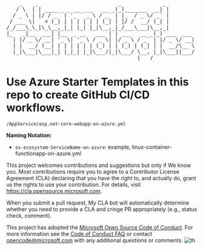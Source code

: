 <pre id="output" class="d-inline-block text-left mb-0" style="overflow-y: hidden;">    _    _                         _             _         <br>   / \  | | ____ _ _ __ ___   __ _(_)_______  __| |        <br>  / _ \ | |/ / _` | '_ ` _ \ / _` | |_  / _ \/ _` |        <br> / ___ \|   &lt; (_| | | | | | | (_| | |/ /  __/ (_| |        <br>/_/___\_\_|\_\__,_|_| |_| |_|\__,_|_/___\___|\__,_|        <br>|_   _|__  ___| |__  _ __   ___ | | ___   __ _(_) ___  ___ <br>  | |/ _ \/ __| '_ \| '_ \ / _ \| |/ _ \ / _` | |/ _ \/ __|<br>  | |  __/ (__| | | | | | | (_) | | (_) | (_| | |  __/\__ \<br>  |_|\___|\___|_| |_|_| |_|\___/|_|\___/ \__, |_|\___||___/<br>                                         |___/             </pre>

# Use Azure Starter Templates in this repo to create GitHub CI/CD workflows.

`/AppService/asp.net-core-webapp-on-azure.yml`

**Naming Notation:**
* `os-ecosystem-ServiceName-on-azure`: example, linux-container-functionapp-on-azure.yml

This project welcomes contributions and suggestions but only if We know you. Most contributions require you to agree to a
Contributor License Agreement (CLA) declaring that you have the right to, and actually do, grant us
the rights to use your contribution. For details, visit https://cla.opensource.microsoft.com.

When you submit a pull request, My CLA bot will automatically determine whether you need to provide
a CLA and cringe PR appropriately (e.g., status check, comment).

This project has adopted the [Microsoft Open Source Code of Conduct](https://opensource.microsoft.com/codeofconduct/).
For more information see the [Code of Conduct FAQ](https://opensource.microsoft.com/codeofconduct/faq/) or
contact [opencode@microsoft.com](mailto:opencode@microsoft.com) with any additional questions or comments.
![th](https://github.com/TheProdigyLeague/NYSE_AKAM/assets/30985576/b835626b-f92b-4653-b42e-a6dc6bd3414a)
